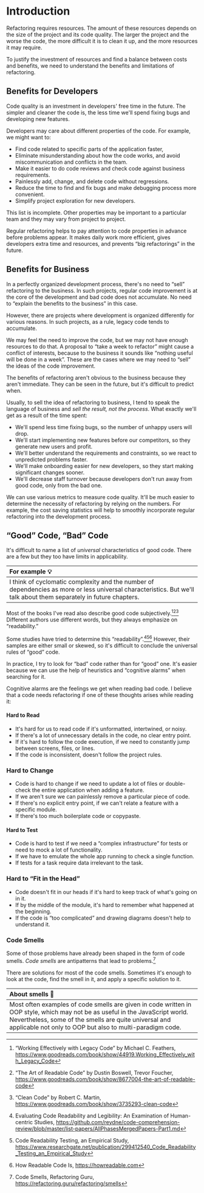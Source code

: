 # Introduction

Refactoring requires resources. The amount of these resources depends on the size of the project and its code quality. The larger the project and the worse the code, the more difficult it is to clean it up, and the more resources it may require.

To justify the investment of resources and find a balance between costs and benefits, we need to understand the benefits and limitations of refactoring.

## Benefits for Developers

Code quality is an investment in developers' free time in the future. The simpler and cleaner the code is, the less time we'll spend fixing bugs and developing new features.

Developers may care about different properties of the code. For example, we might want to:

- Find code related to specific parts of the application faster,
- Eliminate misunderstanding about how the code works, and avoid miscommunication and conflicts in the team.
- Make it easier to do code reviews and check code against business requirements.
- Painlessly add, change, and delete code without regressions.
- Reduce the time to find and fix bugs and make debugging process more convenient.
- Simplify project exploration for new developers.

This list is incomplete. Other properties may be important to a particular team and they may vary from project to project.

Regular refactoring helps to pay attention to code properties in advance before problems appear. It makes daily work more efficient, gives developers extra time and resources, and prevents “big refactorings” in the future.

## Benefits for Business

In a perfectly organized development process, there's no need to “sell” refactoring to the business. In such projects, regular code improvement is at the core of the development and bad code does not accumulate. No need to “explain the benefits to the business” in this case.

However, there are projects where development is organized differently for various reasons. In such projects, as a rule, legacy code tends to accumulate.

We may feel the need to improve the code, but we may not have enough resources to do that. A proposal to “take a week to refactor” might cause a conflict of interests, because to the business it sounds like “nothing useful will be done in a week”. These are the cases where we may need to “sell” the ideas of the code improvement.

The benefits of refactoring aren't obvious to the business because they aren't immediate. They can be seen in the future, but it's difficult to predict when.

Usually, to sell the idea of refactoring to business, I tend to speak the language of business and _sell the result, not the process_. What exactly we'll get as a result of the time spent:

- We'll spend less time fixing bugs, so the number of unhappy users will drop.
- We'll start implementing new features before our competitors, so they generate new users and profit.
- We'll better understand the requirements and constraints, so we react to unpredicted problems faster.
- We'll make onboarding easier for new developers, so they start making significant changes sooner.
- We'll decrease staff turnover because developers don't run away from good code, only from the bad one.

We can use various metrics to measure code quality. It'll be much easier to determine the necessity of refactoring by relying on the numbers. For example, the cost saving statistics will help to smoothly incorporate regular refactoring into the development process.

## “Good” Code, “Bad” Code

It's difficult to name a list of _universal_ characteristics of good code. There are a few but they too have limits in applicability.

| For example 💡                                                                                                                                                      |
| :------------------------------------------------------------------------------------------------------------------------------------------------------------------ |
| I think of cyclomatic complexity and the number of dependencies as more or less universal characteristics. But we'll talk about them separately in future chapters. |

Most of the books I've read also describe good code subjectively.[^workingeffectively][^readablecode][^cleancode] Different authors use different words, but they always emphasize on “readability.”

Some studies have tried to determine this “readability”.[^evaluatingstudies][^readability][^howreadable] However, their samples are either small or skewed, so it's difficult to conclude the universal rules of “good” code.

In practice, I try to look for “bad” code rather than for “good” one. It's easier because we can use the help of heuristics and “cognitive alarms” when searching for it.

Cognitive alarms are the feelings we get when reading bad code. I believe that a code needs refactoring if one of these thoughts arises while reading it:

#### Hard to Read

- It's hard for us to read code if it's unformatted, intertwined, or noisy.
- If there's a lot of unnecessary details in the code, no clear entry point.
- If it's hard to follow the code execution, if we need to constantly jump between screens, files, or lines.
- If the code is inconsistent, doesn't follow the project rules.

### Hard to Change

- Code is hard to change if we need to update a lot of files or double-check the entire application when adding a feature.
- If we aren't sure we can painlessly remove a particular piece of code.
- If there's no explicit entry point, if we can't relate a feature with a specific module.
- If there's too much boilerplate code or copypaste.

#### Hard to Test

- Code is hard to test if we need a “complex infrastructure” for tests or need to mock a lot of functionality.
- If we have to emulate the whole app running to check a single function.
- If tests for a task require data irrelevant to the task.

### Hard to “Fit in the Head”

- Code doesn't fit in our heads if it's hard to keep track of what's going on in it.
- If by the middle of the module, it's hard to remember what happened at the beginning.
- If the code is “too complicated” and drawing diagrams doesn't help to understand it.

### Code Smells

Some of those problems have already been shaped in the form of code smells. _Code smells_ are antipatterns that lead to problems.[^smells]

There are solutions for most of the code smells. Sometimes it's enough to look at the code, find the smell in it, and apply a specific solution to it.

| About smells 🦨                                                                                                                                                                                                                                     |
| :-------------------------------------------------------------------------------------------------------------------------------------------------------------------------------------------------------------------------------------------------- |
| Most often examples of code smells are given in code written in OOP style, which may not be as useful in the JavaScript world. Nevertheless, some of the smells are quite universal and applicable not only to OOP but also to multi-paradigm code. |

[^workingeffectively]: “Working Effectively with Legacy Code” by Michael C. Feathers, https://www.goodreads.com/book/show/44919.Working_Effectively_with_Legacy_Code
[^readablecode]: “The Art of Readable Code” by Dustin Boswell, Trevor Foucher, https://www.goodreads.com/book/show/8677004-the-art-of-readable-code
[^cleancode]: “Clean Code” by Robert C. Martin, https://www.goodreads.com/book/show/3735293-clean-code
[^evaluatingstudies]: Evaluating Code Readability and Legibility: An Examination of Human-centric Studies, https://github.com/reydne/code-comprehension-review/blob/master/list-papers/AllPhasesMergedPapers-Part1.md
[^readability]: Code Readability Testing, an Empirical Study, https://www.researchgate.net/publication/299412540_Code_Readability_Testing_an_Empirical_Study
[^howreadable]: How Readable Code Is, https://howreadable.com
[^smells]: Code Smells, Refactoring Guru, https://refactoring.guru/refactoring/smells
